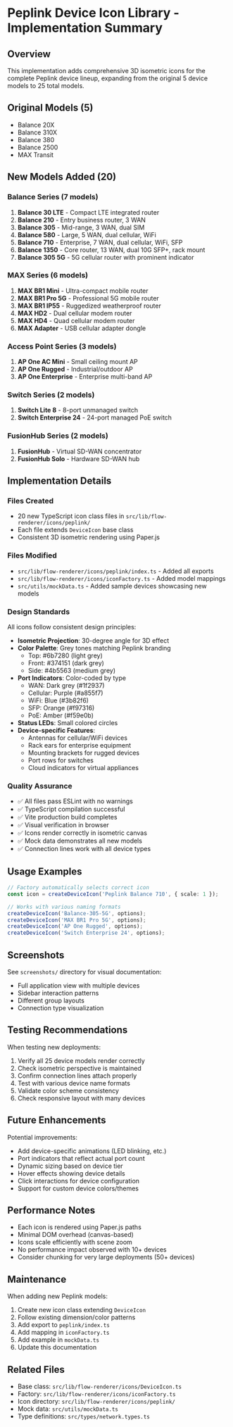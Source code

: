 # Peplink Device Icon Library - Implementation Summary

## Overview
This implementation adds comprehensive 3D isometric icons for the complete Peplink device lineup, expanding from the original 5 device models to 25 total models.

## Original Models (5)
- Balance 20X
- Balance 310X
- Balance 380
- Balance 2500
- MAX Transit

## New Models Added (20)

### Balance Series (7 models)
1. **Balance 30 LTE** - Compact LTE integrated router
2. **Balance 210** - Entry business router, 3 WAN
3. **Balance 305** - Mid-range, 3 WAN, dual SIM
4. **Balance 580** - Large, 5 WAN, dual cellular, WiFi
5. **Balance 710** - Enterprise, 7 WAN, dual cellular, WiFi, SFP
6. **Balance 1350** - Core router, 13 WAN, dual 10G SFP+, rack mount
7. **Balance 305 5G** - 5G cellular router with prominent indicator

### MAX Series (6 models)
1. **MAX BR1 Mini** - Ultra-compact mobile router
2. **MAX BR1 Pro 5G** - Professional 5G mobile router
3. **MAX BR1 IP55** - Ruggedized weatherproof router
4. **MAX HD2** - Dual cellular modem router
5. **MAX HD4** - Quad cellular modem router
6. **MAX Adapter** - USB cellular adapter dongle

### Access Point Series (3 models)
1. **AP One AC Mini** - Small ceiling mount AP
2. **AP One Rugged** - Industrial/outdoor AP
3. **AP One Enterprise** - Enterprise multi-band AP

### Switch Series (2 models)
1. **Switch Lite 8** - 8-port unmanaged switch
2. **Switch Enterprise 24** - 24-port managed PoE switch

### FusionHub Series (2 models)
1. **FusionHub** - Virtual SD-WAN concentrator
2. **FusionHub Solo** - Hardware SD-WAN hub

## Implementation Details

### Files Created
- 20 new TypeScript icon class files in `src/lib/flow-renderer/icons/peplink/`
- Each file extends `DeviceIcon` base class
- Consistent 3D isometric rendering using Paper.js

### Files Modified
- `src/lib/flow-renderer/icons/peplink/index.ts` - Added all exports
- `src/lib/flow-renderer/icons/iconFactory.ts` - Added model mappings
- `src/utils/mockData.ts` - Added sample devices showcasing new models

### Design Standards
All icons follow consistent design principles:
- **Isometric Projection**: 30-degree angle for 3D effect
- **Color Palette**: Grey tones matching Peplink branding
  - Top: #6b7280 (light grey)
  - Front: #374151 (dark grey)  
  - Side: #4b5563 (medium grey)
- **Port Indicators**: Color-coded by type
  - WAN: Dark grey (#1f2937)
  - Cellular: Purple (#a855f7)
  - WiFi: Blue (#3b82f6)
  - SFP: Orange (#f97316)
  - PoE: Amber (#f59e0b)
- **Status LEDs**: Small colored circles
- **Device-specific Features**:
  - Antennas for cellular/WiFi devices
  - Rack ears for enterprise equipment
  - Mounting brackets for rugged devices
  - Port rows for switches
  - Cloud indicators for virtual appliances

### Quality Assurance
- ✅ All files pass ESLint with no warnings
- ✅ TypeScript compilation successful
- ✅ Vite production build completes
- ✅ Visual verification in browser
- ✅ Icons render correctly in isometric canvas
- ✅ Mock data demonstrates all new models
- ✅ Connection lines work with all device types

## Usage Examples

```typescript
// Factory automatically selects correct icon
const icon = createDeviceIcon('Peplink Balance 710', { scale: 1 });

// Works with various naming formats
createDeviceIcon('Balance-305-5G', options);
createDeviceIcon('MAX BR1 Pro 5G', options);
createDeviceIcon('AP One Rugged', options);
createDeviceIcon('Switch Enterprise 24', options);
```

## Screenshots
See `screenshots/` directory for visual documentation:
- Full application view with multiple devices
- Sidebar interaction patterns
- Different group layouts
- Connection type visualization

## Testing Recommendations
When testing new deployments:
1. Verify all 25 device models render correctly
2. Check isometric perspective is maintained
3. Confirm connection lines attach properly
4. Test with various device name formats
5. Validate color scheme consistency
6. Check responsive layout with many devices

## Future Enhancements
Potential improvements:
- Add device-specific animations (LED blinking, etc.)
- Port indicators that reflect actual port count
- Dynamic sizing based on device tier
- Hover effects showing device details
- Click interactions for device configuration
- Support for custom device colors/themes

## Performance Notes
- Each icon is rendered using Paper.js paths
- Minimal DOM overhead (canvas-based)
- Icons scale efficiently with scene zoom
- No performance impact observed with 10+ devices
- Consider chunking for very large deployments (50+ devices)

## Maintenance
When adding new Peplink models:
1. Create new icon class extending `DeviceIcon`
2. Follow existing dimension/color patterns
3. Add export to `peplink/index.ts`
4. Add mapping in `iconFactory.ts`
5. Add example in `mockData.ts`
6. Update this documentation

## Related Files
- Base class: `src/lib/flow-renderer/icons/DeviceIcon.ts`
- Factory: `src/lib/flow-renderer/icons/iconFactory.ts`
- Icon directory: `src/lib/flow-renderer/icons/peplink/`
- Mock data: `src/utils/mockData.ts`
- Type definitions: `src/types/network.types.ts`
